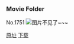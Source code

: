 ### Movie Folder
No.1751
![图片不见了~~~](https://imgs.xkcd.com/comics/movie_folder.png)

[原址](https://xkcd.com//1751) [下载](https://imgs.xkcd.com/comics/movie_folder.png)

